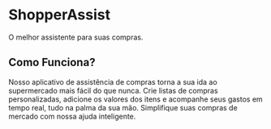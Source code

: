 # ShopperAssist
O melhor assistente para suas compras.

## Como Funciona?
Nosso aplicativo de assistência de compras torna a sua ida ao supermercado mais fácil do que nunca. Crie listas de compras personalizadas, adicione os valores dos itens e acompanhe seus gastos em tempo real, tudo na palma da sua mão. Simplifique suas compras de mercado com nossa ajuda inteligente.
